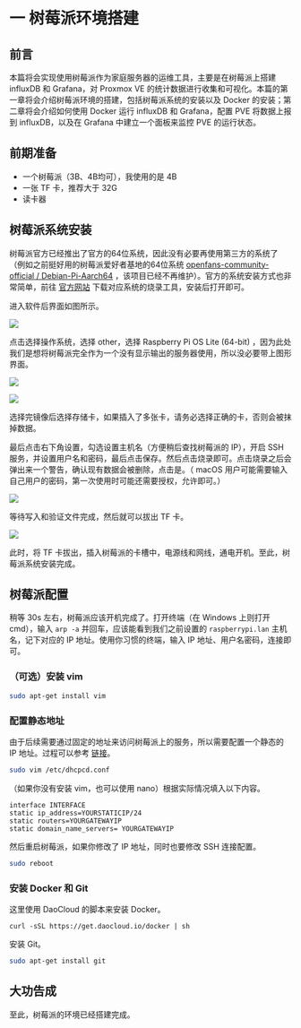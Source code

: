 # 一 树莓派环境搭建

## 前言

本篇将会实现使用树莓派作为家庭服务器的运维工具，主要是在树莓派上搭建 influxDB 和 Grafana，对 Proxmox VE 的统计数据进行收集和可视化。本篇的第一章将会介绍树莓派环境的搭建，包括树莓派系统的安装以及 Docker 的安装；第二章将会介绍如何使用 Docker 运行 influxDB 和 Grafana，配置 PVE 将数据上报到 influxDB，以及在 Grafana 中建立一个面板来监控 PVE 的运行状态。

## 前期准备

- 一个树莓派（3B、4B均可），我使用的是 4B
- 一张 TF 卡，推荐大于 32G
- 读卡器

## 树莓派系统安装

树莓派官方已经推出了官方的64位系统，因此没有必要再使用第三方的系统了（例如之前挺好用的树莓派爱好者基地的64位系统 [openfans-community-official / Debian-Pi-Aarch64](https://github.com/openfans-community-offical/Debian-Pi-Aarch64) ，该项目已经不再维护）。官方的系统安装方式也非常简单，前往 [官方网站](https://www.raspberrypi.com/software/) 下载对应系统的烧录工具，安装后打开即可。

进入软件后界面如图所示。

![](http://img.ameow.xyz/20221023172648.png)

点击选择操作系统，选择 other，选择 Raspberry Pi OS Lite (64-bit) ，因为此处我们是想将树莓派完全作为一个没有显示输出的服务器使用，所以没必要带上图形界面。

![](http://img.ameow.xyz/20221023172749.png)

![](http://img.ameow.xyz/202210231802000.png)

选择完镜像后选择存储卡，如果插入了多张卡，请务必选择正确的卡，否则会被抹掉数据。

最后点击右下角设置，勾选设置主机名（方便稍后查找树莓派的 IP），开启 SSH 服务，并设置用户名和密码，最后点击保存。然后点击烧录即可。点击烧录之后会弹出来一个警告，确认现有数据会被删除，点击是。（ macOS 用户可能需要输入自己用户的密码，第一次使用时可能还需要授权，允许即可。）

![](http://img.ameow.xyz/202210231803977.png)

等待写入和验证文件完成，然后就可以拔出 TF 卡。

![](http://img.ameow.xyz/20221023173516.png)

此时，将 TF 卡拔出，插入树莓派的卡槽中，电源线和网线，通电开机。至此，树莓派系统安装完成。

## 树莓派配置

稍等 30s 左右，树莓派应该开机完成了。打开终端（在 Windows 上则打开 cmd），输入  `arp -a`  并回车，应该能看到我们之前设置的 `raspberrypi.lan` 主机名，记下对应的 IP 地址。使用你习惯的终端，输入 IP 地址、用户名密码，连接即可。

### （可选）安装 vim

```bash
sudo apt-get install vim
```

### 配置静态地址

由于后续需要通过固定的地址来访问树莓派上的服务，所以需要配置一个静态的 IP 地址。过程可以参考 [链接](https://raspberrypi-guide.github.io/networking/set-up-static-ip-address)。

```bash
sudo vim /etc/dhcpcd.conf
```

（如果你没有安装 vim，也可以使用 nano）根据实际情况填入以下内容。

```
interface INTERFACE
static ip_address=YOURSTATICIP/24
static routers=YOURGATEWAYIP
static domain_name_servers= YOURGATEWAYIP
```

然后重启树莓派，如果你修改了 IP 地址，同时也要修改 SSH 连接配置。

```bash
sudo reboot
```

### 安装 Docker 和 Git

这里使用 DaoCloud 的脚本来安装 Docker。

```
curl -sSL https://get.daocloud.io/docker | sh
```

安装 Git。

```bash
sudo apt-get install git
```

## 大功告成

至此，树莓派的环境已经搭建完成。